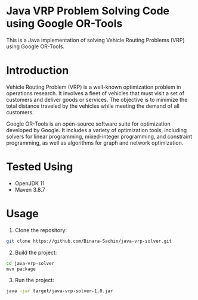 # Java VRP Problem Solving Code using Google OR-Tools

This is a Java implementation of solving Vehicle Routing Problems (VRP) using Google OR-Tools.

# Introduction
Vehicle Routing Problem (VRP) is a well-known optimization problem in operations research. It involves a fleet of vehicles that must visit a set of customers and deliver goods or services. The objective is to minimize the total distance traveled by the vehicles while meeting the demand of all customers.

Google OR-Tools is an open-source software suite for optimization developed by Google. It includes a variety of optimization tools, including solvers for linear programming, mixed-integer programming, and constraint programming, as well as algorithms for graph and network optimization.

# Tested Using
- OpenJDK 11
- Maven 3.8.7

# Usage

1. Clone the repository:

```bash
git clone https://github.com/Binara-Sachin/java-vrp-solver.git
```
2. Build the project:

```bash
cd java-vrp-solver
mvn package
```

3. Run the project:

```bash
java -jar target/java-vrp-solver-1.0.jar
```


